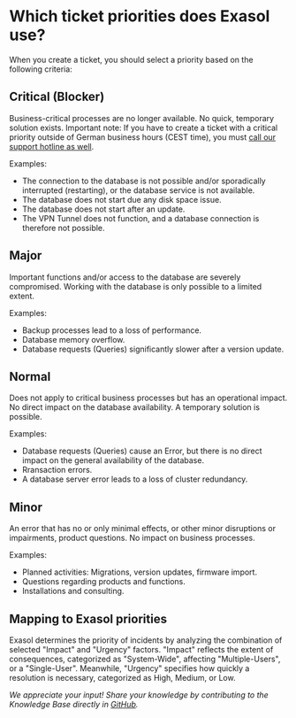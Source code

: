 # Which ticket priorities does Exasol use?

When you create a ticket, you should select a priority based on the following criteria:

## Critical (Blocker)

Business-critical processes are no longer available. No quick, temporary solution exists.
Important note: If you have to create a ticket with a critical priority outside of German business hours (CEST time), you must [call our support hotline as well](https://exasol.my.site.com/s/create-new-case?language=en_US).

Examples:

- The connection to the database is not possible and/or sporadically interrupted (restarting), or the database service is not available.
- The database does not start due any disk space issue.
- The database does not start after an update.
- The VPN Tunnel does not function, and a database connection is therefore not possible.

## Major

Important functions and/or access to the database are severely compromised. Working with the database is only possible to a limited extent.

Examples:

- Backup processes lead to a loss of performance.
- Database memory overflow.
- Database requests (Queries) significantly slower after a version update.

## Normal

Does not apply to critical business processes but has an operational impact. No direct impact on the database availability. A temporary solution is possible.

Examples:

- Database requests (Queries) cause an Error, but there is no direct impact on the general availability of the database.
- Rransaction errors.
- A database server error leads to a loss of cluster redundancy.

## Minor

An error that has no or only minimal effects, or other minor disruptions or impairments, product questions.
No impact on business processes.

Examples:

- Planned activities: Migrations, version updates, firmware import.
- Questions regarding products and functions.
- Installations and consulting.

## Mapping to Exasol priorities

Exasol determines the priority of incidents by analyzing the combination of selected "Impact" and "Urgency" factors. "Impact" reflects the extent of consequences, categorized as "System-Wide", affecting "Multiple-Users", or a "Single-User". Meanwhile, "Urgency" specifies how quickly a resolution is necessary, categorized as High, Medium, or Low.

*We appreciate your input! Share your knowledge by contributing to the Knowledge Base directly in [GitHub](https://github.com/exasol/public-knowledgebase).*

